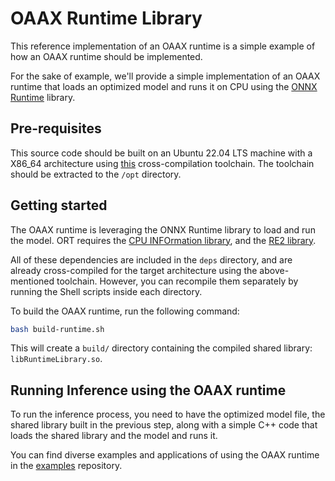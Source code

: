 # OAAX Runtime Library

This reference implementation of an OAAX runtime is a simple example of how an OAAX runtime should be implemented.

For the sake of example, we'll provide a simple implementation of an OAAX runtime that loads an optimized model and
runs it on CPU using the [ONNX Runtime](https://github.com/microsoft/onnxruntime) library.

## Pre-requisites

This source code should be built on an Ubuntu 22.04 LTS machine with a X86_64 architecture
using [this](https://download.sclbl.net/toolchains/x86_64-unknown-linux-gnu-gcc-9.5.0.tar.gz) cross-compilation
toolchain. The toolchain should be extracted to the `/opt` directory.

## Getting started

The OAAX runtime is leveraging the ONNX Runtime library to load and run the model. ORT requires
the [CPU INFOrmation library](https://github.com/pytorch/cpuinfo), and the [RE2 library](https://github.com/google/re2).

All of these dependencies are included in the `deps` directory, and are already cross-compiled for the target
architecture using the above-mentioned toolchain.
However, you can recompile them separately by running the Shell scripts inside each directory.

To build the OAAX runtime, run the following command:

```bash
bash build-runtime.sh
```

This will create a `build/` directory containing the compiled shared library: `libRuntimeLibrary.so`.

## Running Inference using the OAAX runtime

To run the inference process, you need to have the optimized model file, the shared library built in the previous step,
along with a simple C++ code that loads the shared library and the model and runs it.

You can find diverse examples and applications of using the OAAX runtime in the
[examples](https://github.com/oaax-standard/examples) repository.
